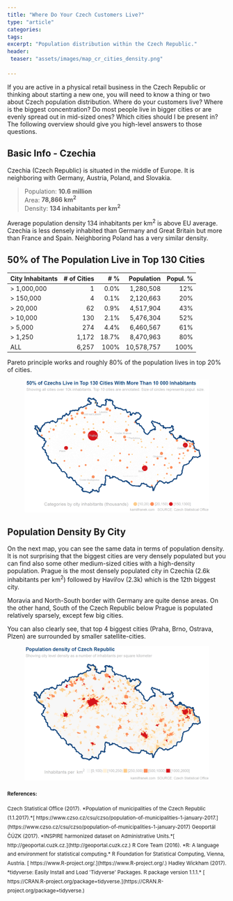 ```yaml
---
title: "Where Do Your Czech Customers Live?"
type: "article"
categories:
tags:
excerpt: "Population distribution within the Czech Republic."
header:
 teaser: "assets/images/map_cr_cities_density.png"
 
---
```

If you are active in a physical retail business in the Czech Republic or thinking about starting a new one, you will need to know a thing or two about Czech population distribution. Where do your customers live? Where is the biggest concentration? Do most people live in bigger cities or are evenly spread out in mid-sized ones? Which cities should I be present in? The following overview should give you high-level answers to those questions.

## Basic Info - Czechia
Czechia (Czech Republic) is situated in the middle of Europe. It is neighboring with Germany, Austria, Poland, and Slovakia.

> Population: **10.6 million**  
> Area: **78,866 km<sup>2</sup>**  
> Density: **134 inhabitants per km<sup>2</sup>**

Average population density 134 inhabitants per km<sup>2</sup> is above EU average. Czechia is less densely inhabited than Germany and Great Britain but more than France and Spain. Neighboring Poland has a very similar density.

## 50% of The Population Live in Top 130 Cities

| City Inhabitants| # of Cities| # % | Population  | Popul. %|
|--------|-----:| ------:|------------:|-------:|
|> 1,000,000| 1     | 0.0%| 1,280,508| 12%| 
|> 150,000  | 4     | 0.1%| 2,120,663| 20%| 
|> 20,000   | 62    | 0.9%| 4,517,904| 43%|
|> 10,000   | 130   | 2.1%| 5,476,304| 52%|
|> 5,000    | 274   | 4.4%| 6,460,567| 61%|
|> 1,250    | 1,172 |18.7%| 8,470,963| 80%|
|ALL        | 6,257 |100% |10,578,757|100%|

Pareto principle works and roughly 80% of the population lives in top 20% of cities.

<figure>
    <a href="/assets/images/map_cr_cities_bubbles.png"><img src="/assets/images/map_cr_cities_bubbles.png"></a>
    <figcaption></figcaption>
</figure>

## Population Density By City
On the next map, you can see the same data in terms of population density. It is not surprising that the biggest cities are very densely populated but you can find also some other medium-sized cities with a high-density population. Prague is the most densely populated city in Czechia (2.6k inhabitants per km<sup>2</sup>) followed by Havířov (2.3k) which is the 12th biggest city. 

Moravia and North-South border with Germany are quite dense areas. On the other hand, South of the Czech Republic below Prague is populated relatively sparsely, except few big cities.

You can also clearly see, that top 4 biggest cities (Praha, Brno, Ostrava, Plzen) are surrounded by smaller satellite-cities.



<figure>
    <a href="/assets/images/map_cr_cities_density.png"><img src="/assets/images/map_cr_cities_density.png"></a>
    <figcaption></figcaption>
</figure>

<sub>**References:**</sub>

<sub>
Czech Statistical Office (2017). *Population of municipalities of the Czech Republic (1.1.2017).*[ https://www.czso.cz/csu/czso/population-of-municipalities-1-january-2017.](https://www.czso.cz/csu/czso/population-of-municipalities-1-january-2017)
</sub>

<sub>
Geoportál ČÚZK (2017). *INSPIRE harmonized dataset on Administrative Units.*[ http://geoportal.cuzk.cz.](http://geoportal.cuzk.cz.) 
</sub>

<sub>
R Core Team (2016). *R: A language and environment for statistical computing.* R Foundation for Statistical Computing, Vienna, Austria. [ https://www.R-project.org/.](https://www.R-project.org/.) 
</sub>

<sub>
Hadley Wickham (2017). *tidyverse: Easily Install and Load 'Tidyverse' Packages. R package version 1.1.1.*  [ https://CRAN.R-project.org/package=tidyverse.](https://CRAN.R-project.org/package=tidyverse.) 
</sub>


